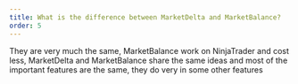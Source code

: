 ```yaml
---
title: What is the difference between MarketDelta and MarketBalance?
order: 5
---
```

They are very much the same, MarketBalance work on NinjaTrader and cost less, MarketDelta and MarketBalance share the same ideas and most of the important features are the same, they do very in some other features
